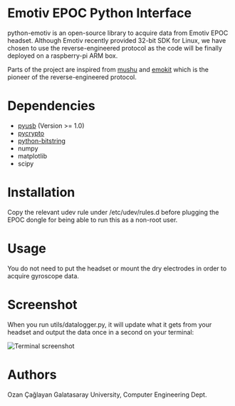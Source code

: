 Emotiv EPOC Python Interface
============================

python-emotiv is an open-source library to acquire data from Emotiv EPOC headset.
Although Emotiv recently provided 32-bit SDK for Linux, we have chosen
to use the reverse-engineered protocol as the code will be finally deployed
on a raspberry-pi ARM box.

Parts of the project are inspired from
[mushu](https://github.com/venthur/mushu) and
[emokit](https://github.com/openyou/emokit) which is the pioneer of the
reverse-engineered protocol.

Dependencies
============

* [pyusb](http://sourceforge.net/projects/pyusb) (Version >= 1.0)
* [pycrypto](https://www.dlitz.net/software/pycrypto)
* [python-bitstring](http://code.google.com/p/python-bitstring)
* numpy
* matplotlib
* scipy

Installation
============

Copy the relevant udev rule under /etc/udev/rules.d before plugging the EPOC
dongle for being able to run this as a non-root user.

Usage
=====

You do not need to put the headset or mount the dry electrodes in order to
acquire gyroscope data.

Screenshot
==========

When you run utils/datalogger.py, it will update what it gets from your headset
and output the data once in a second on your terminal:

![Terminal screenshot](https://raw.github.com/ozancaglayan/python-emotiv/master/doc/sc_console.png)

Authors
=======

Ozan Çağlayan
Galatasaray University, Computer Engineering Dept.
